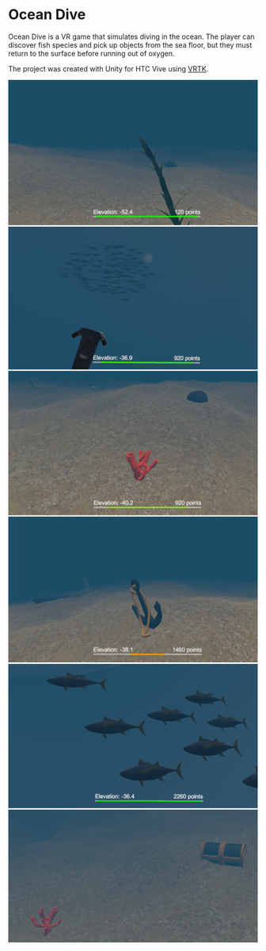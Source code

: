 # Ocean Dive

Ocean Dive is a VR game that simulates diving in the ocean. The player can discover fish species and pick up objects from the sea floor, but they must return to the surface before running out of oxygen.

The project was created with Unity for HTC Vive using [VRTK](https://github.com/thestonefox/VRTK).

![](screenshots/Capture.png)
![](screenshots/Capture2.png)
![](screenshots/Capture3.png)
![](screenshots/Capture4.png)
![](screenshots/Capture5.png)
![](screenshots/Capture6.png)
